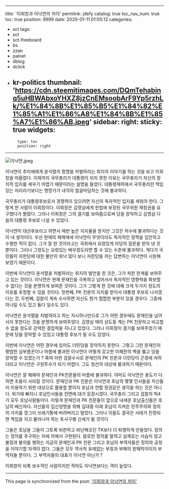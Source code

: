 
---
title: '이회창과 이낙연의 차이'
permlink: jdefy
catalog: true
toc_nav_num: true
toc: true
position: 9999
date: 2020-01-11 01:05:12
categories:
- sct
tags:
- sct
- sct-freeboard
- bs
- zzan
- palnet
- dblog
- dclick
- kr-politics
thumbnail: 'https://cdn.steemitimages.com/DQmTehabinq5uHBWAbxoYHXZ8jzCnEMsoobArF9Yp5rzhLk/%E1%84%8B%E1%85%B5%E1%84%82%E1%85%A1%E1%86%A8%E1%84%8B%E1%85%A7%E1%86%AB.jpeg'
sidebar:
    right:
        sticky: true
widgets:
    -
        type: toc
        position: right
---


![이낙연.jpeg](https://cdn.steemitimages.com/DQmTehabinq5uHBWAbxoYHXZ8jzCnEMsoobArF9Yp5rzhLk/%E1%84%8B%E1%85%B5%E1%84%82%E1%85%A1%E1%86%A8%E1%84%8B%E1%85%A7%E1%86%AB.jpeg)

이낙연이 추미애에게 윤석렬의 항명을 처벌하라는 취지의 이야기를 하는 것을 보고 이회창을 떠올렸다. 이제까지 국무총리가 대통령이 되지 못한 이유는 국무총리가 자신의 정치적 입지를 세우기 어렵기 때문이라는 설명을 들었다. 대통령제하에서 국무총리란 책임있는 자리라기보다는 명망가가 내각의 얼굴마담하는 것에 불과하다.

국무총리가 대통령후보로서 경쟁력이 있으려면 자신의 독자적인 입지를 세워야 한다. 그렇게 한 사람이 이회창이다. 이회창은 김영삼에게 헌법에 보장된 국무위원 제청권을 요구했다가 짤렸다. 그러나 이회창은 그의 결기를 보여줌으로써 당을 장악하고 김영삼 다음의 대통령 후보로 나설 수 있었다.

이낙연이 대선후보라고 하면서 매번 높은 지지율을 받지만 그것은 허수에 불과하다는 것이 내 생각이다. 우선 현재의 체제에세 이낙연이 무엇이라도 독자적인 정책을 입안하고 수행한 적이 없다. 그가 잘 한 것이라고는 국회에서 요령있게 야당의 질문을 받아 낸 것 뿐이다. 그러나 그정도는 요령있는 배우정도라면 할 수 있는 수준에 불과하다. 게다가 국민들이 자한당에 대한 불만이 워낙 많다 보니 자한당을 까는 답변하는 이낙연이 시원해 보였기 때문이다.

이번에 이낙연이 윤석렬을 처벌하라는 취지의 발언을 한 것은, 그가 처한 한계를 보여주고 있는 것이다. 이낙연은 현재 문재인을 극복하고 넘어서서 독자적인 영향력을 확보할 수 없다는 것을 분명하게 보여준 것이다. 그가 그렇게 한 것에 대해 크게 두가지 정도의 이유를 추정할 수 있을 것이다. 첫번째, PK 친문의 지지를 받아서 대통령 후보로 나서겠다는 것, 두번째, 검찰이 계속 수사하면 자신도 뭔가 찝찝한 부분이 있을 경우다. 그중에 하나일 수도 있고 둘다 일수도 있다.

이낙연은 윤석렬을 처벌하라고 하는 지시하나만으로 그가 어떤 경우에도 문재인을 넘어 서지 못한다는 것을 분명하게 보여주었다. 김영삼 때의 상도동 계는 PK 친문하고 비교할 수 없을 정도로 강력한 결집력을 지니고 있었다. 그러나 이회창이 결기를 보여주었기 때문에 당을 장악할 수 있었고 대통령 후보가 될 수도 있었다.

이번에 이낙연은 어떤 경우에 있어도 더민당을 장악하지 못한다. 그렇고 그런 문재인의 평범한 심부름꾼이나 마름에 불과한 이낙연이 어떻게 강고한 이해찬의 벽을 뚫고 당을 장악할 수 있겠는가 ? 혹여 이번 검찰수사로 문재인의 PK 친문과 더민당이 곤경에 처하더라고 이낙연은 구원투수가 되기 어렵다. 그도 청산의 대상에 불과하기 때문이다.

이낙연은 잘 해봐야 문재인과 PK친문들의 마름에 불과하다. 아마도 이낙연은 용도가 다하면 조용이 사라질 것이다. 문재인과 PK 친문은 이낙연과 호남의 몇몇 인사들을 자신들이 이용하기 위한 대상으로 활용할 뿐이지 호남과 연합 정권같은 생각을 하는 것은 아니다. 위기에 빠지니 호남인사들을 전면에 대거 등장시켰다. 국무총리 그리고 검찰의 빅4가 모두 호남사람들이다. 이렇게 문재인과 PK 친문들이 앞으로 내세운 호남출신들은 호남의 배신자다. 자신들의 입신양명을 위해 김대중 이래 호남이 지켜온 민주주의와 정의의 가치를 깡그리 쓰레기통에 버려버리고 말았다. 그러나 이들도 결국은 사태가 진정되면 책임을 지고 물러나야 하는 토사구팽 신세가 될 것이다

그들은 호남을 그들이 그토록 비판하고 비난해오던 TK보다 더 퇴행하게 만들었다. 정의는 정의를 추구하는 자에 의해서 구현된다. 말로만 정의를 말하고 실제로는 서슴치 않고 불정과 불의를 행하는 지금의 문재인과 PK 친문 그리고 호남의 부역자들은 정의와 공정을 이야기할 자격이 없다. 그들은 모두 역사적 유례없는 부정과 부패의 방패막이이자 부역자들 뿐이다. 그 부역자들의 대표가 이낙연 아닌가 ?

이회창이 비록 보수적인 사람이지만 적어도 이낙연보다는 격이 높았다.

- - -

This page is synchronized from the post: ['이회창과 이낙연의 차이'](https://steemit.com/@oldstone/jdefy)
